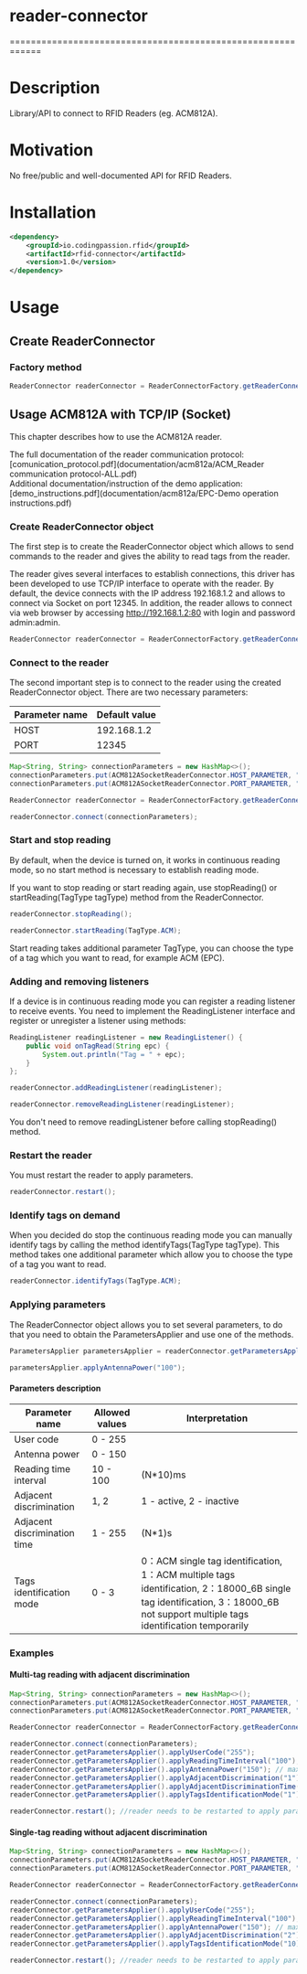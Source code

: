 # reader-connector

============================================================

# Description
Library/API to connect to RFID Readers (eg. ACM812A).

# Motivation
No free/public and well-documented API for RFID Readers.

# Installation
```xml
<dependency>
    <groupId>io.codingpassion.rfid</groupId>
    <artifactId>rfid-connector</artifactId>
    <version>1.0</version>
</dependency>
```

# Usage

## Create ReaderConnector

### Factory method
```java
ReaderConnector readerConnector = ReaderConnectorFactory.getReaderConnector(ReaderModel.ACM812A_SOCKET);
```

## Usage ACM812A with TCP/IP (Socket)

This chapter describes how to use the ACM812A reader.

The full documentation of the reader communication protocol: [comunication_protocol.pdf](documentation/acm812a/ACM_Reader communication protocol-ALL.pdf)  
Additional documentation/instruction of the demo application: [demo_instructions.pdf](documentation/acm812a/EPC-Demo operation instructions.pdf)

### Create ReaderConnector object

The first step is to create the ReaderConnector object which allows to send commands to the reader and gives the ability to read tags from the reader.

The reader gives several interfaces to establish connections, this driver has been developed to use TCP/IP interface to operate with the reader. 
By default, the device connects with the IP address 192.168.1.2 and allows to connect via Socket on port 12345.
In addition, the reader allows to connect via web browser by accessing http://192.168.1.2:80 with login and password admin:admin.

```java
ReaderConnector readerConnector = ReaderConnectorFactory.getReaderConnector(ReaderModel.ACM812A_SOCKET);
```

### Connect to the reader

The second important step is to connect to the reader using the created ReaderConnector object. 
There are two necessary parameters:

Parameter name | Default value
--- | ---
HOST | 192.168.1.2
PORT | 12345

```java
Map<String, String> connectionParameters = new HashMap<>();
connectionParameters.put(ACM812ASocketReaderConnector.HOST_PARAMETER, "192.168.1.2");
connectionParameters.put(ACM812ASocketReaderConnector.PORT_PARAMETER, "12345");

ReaderConnector readerConnector = ReaderConnectorFactory.getReaderConnector(ReaderModel.ACM812A_SOCKET);

readerConnector.connect(connectionParameters);
```

### Start and stop reading

By default, when the device is turned on, it works in continuous reading mode, so no start method is necessary to establish reading mode.

If you want to stop reading or start reading again, use stopReading() or startReading(TagType tagType) method from the ReaderConnector.

```java
readerConnector.stopReading();

readerConnector.startReading(TagType.ACM);
```

Start reading takes additional parameter TagType, you can choose the type of a tag which you want to read, for example ACM (EPC).

### Adding and removing listeners

If a device is in continuous reading mode you can register a reading listener to receive events. You need to implement the ReadingListener interface and register or unregister a listener using methods:
```java
ReadingListener readingListener = new ReadingListener() {
    public void onTagRead(String epc) {
        System.out.println("Tag = " + epc);
    }
};

readerConnector.addReadingListener(readingListener);

readerConnector.removeReadingListener(readingListener);
```

You don't need to remove readingListener before calling stopReading() method.

### Restart the reader

You must restart the reader to apply parameters.

```java
readerConnector.restart();
```

### Identify tags on demand

When you decided do stop the continuous reading mode you can manually identify tags by calling the method identifyTags(TagType tagType). This method takes one additional parameter which allow you to choose the type of a tag you want to read.

```java
readerConnector.identifyTags(TagType.ACM);
```

### Applying parameters

The ReaderConnector object allows you to set several parameters, to do that you need to obtain the ParametersApplier and use one of the methods.

```java
ParametersApplier parametersApplier = readerConnector.getParametersApplier();

parametersApplier.applyAntennaPower("100");
```

#### Parameters description

Parameter name | Allowed values | Interpretation
--- | --- | ---
User code | 0 - 255 |
Antenna power | 0 - 150 | 
Reading time interval | 10 - 100 | (N*10)ms
Adjacent discrimination | 1, 2 | 1 - active, 2 - inactive
Adjacent discrimination time |  1 - 255 | (N*1)s
Tags identification mode | 0 - 3 | 0：ACM single tag identification, 1：ACM multiple tags identification, 2：18000_6B single tag identification, 3：18000_6B not support multiple tags identification temporarily

### Examples

#### Multi-tag reading with adjacent discrimination

```java
Map<String, String> connectionParameters = new HashMap<>();
connectionParameters.put(ACM812ASocketReaderConnector.HOST_PARAMETER, "192.168.1.2");
connectionParameters.put(ACM812ASocketReaderConnector.PORT_PARAMETER, "12345");

ReaderConnector readerConnector = ReaderConnectorFactory.getReaderConnector(ReaderModel.ACM812A_SOCKET);

readerConnector.connect(connectionParameters);
readerConnector.getParametersApplier().applyUserCode("255");
readerConnector.getParametersApplier().applyReadingTimeInterval("100"); // 1 second
readerConnector.getParametersApplier().applyAntennaPower("150"); // maximum power
readerConnector.getParametersApplier().applyAdjacentDiscrimination("1"); // set the adjacent discrimination as active
readerConnector.getParametersApplier().applyAdjacentDiscriminationTime("10"); // 10 seconds
readerConnector.getParametersApplier().applyTagsIdentificationMode("1"); // multiple tags identification

readerConnector.restart(); //reader needs to be restarted to apply parameters
```

#### Single-tag reading without adjacent discrimination

```java
Map<String, String> connectionParameters = new HashMap<>();
connectionParameters.put(ACM812ASocketReaderConnector.HOST_PARAMETER, "192.168.1.2");
connectionParameters.put(ACM812ASocketReaderConnector.PORT_PARAMETER, "12345");

ReaderConnector readerConnector = ReaderConnectorFactory.getReaderConnector(ReaderModel.ACM812A_SOCKET);

readerConnector.connect(connectionParameters);
readerConnector.getParametersApplier().applyUserCode("255");
readerConnector.getParametersApplier().applyReadingTimeInterval("100"); // 1 second
readerConnector.getParametersApplier().applyAntennaPower("150"); // maximum power
readerConnector.getParametersApplier().applyAdjacentDiscrimination("2"); // set the adjacent discrimination as inactive
readerConnector.getParametersApplier().applyTagsIdentificationMode("10); // single tag identification

readerConnector.restart(); //reader needs to be restarted to apply parameters
```